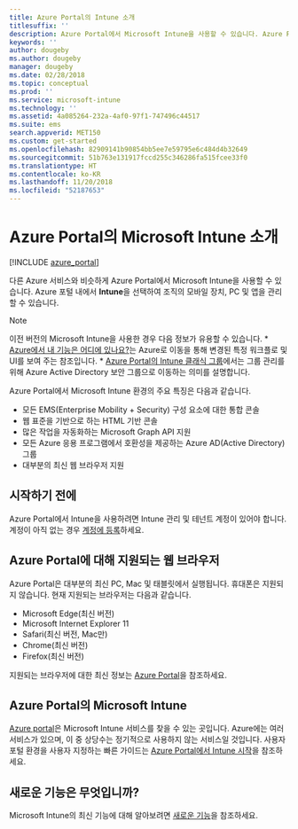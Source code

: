 ```yaml
---
title: Azure Portal의 Intune 소개
titlesuffix: ''
description: Azure Portal에서 Microsoft Intune을 사용할 수 있습니다. Azure Portal에서 Intune에 대한 기본 사항을 가져옵니다.
keywords: ''
author: dougeby
ms.author: dougeby
manager: dougeby
ms.date: 02/28/2018
ms.topic: conceptual
ms.prod: ''
ms.service: microsoft-intune
ms.technology: ''
ms.assetid: 4a085264-232a-4af0-97f1-747496c44517
ms.suite: ems
search.appverid: MET150
ms.custom: get-started
ms.openlocfilehash: 82909141b90854bb5ee7e59795e6c484d4b32649
ms.sourcegitcommit: 51b763e131917fccd255c346286fa515fcee33f0
ms.translationtype: HT
ms.contentlocale: ko-KR
ms.lasthandoff: 11/20/2018
ms.locfileid: "52187653"
---
```

# <a name="introduction-to-microsoft-intune-in-the-azure-portal"></a>Azure Portal의 Microsoft Intune 소개


[!INCLUDE [azure_portal](./includes/azure_portal.md)]

다른 Azure 서비스와 비슷하게 Azure Portal에서 Microsoft Intune을 사용할 수 있습니다. Azure 포털 내에서 **Intune**을 선택하여 조직의 모바일 장치, PC 및 앱을 관리할 수 있습니다.

> [!NOTE]
> 이전 버전의 Microsoft Intune을 사용한 경우 다음 정보가 유용할 수 있습니다.
>     * [Azure에서 내 기능은 어디에 있나요?](ui-changes.md)는 Azure로 이동을 통해 변경된 특정 워크플로 및 UI를 보여 주는 참조입니다.
>     * [Azure Portal의 Intune 클래식 그룹](groups-get-started.md)에서는 그룹 관리를 위해 Azure Active Directory 보안 그룹으로 이동하는 의미를 설명합니다.

Azure Portal에서 Microsoft Intune 환경의 주요 특징은 다음과 같습니다.

- 모든 EMS(Enterprise Mobility + Security) 구성 요소에 대한 통합 콘솔
- 웹 표준을 기반으로 하는 HTML 기반 콘솔
- 많은 작업을 자동화하는 Microsoft Graph API 지원
- 모든 Azure 응용 프로그램에서 호환성을 제공하는 Azure AD(Active Directory) 그룹
- 대부분의 최신 웹 브라우저 지원

## <a name="before-you-start"></a>시작하기 전에

Azure Portal에서 Intune을 사용하려면 Intune 관리 및 테넌트 계정이 있어야 합니다. 계정이 아직 없는 경우 [계정에 등록](https://portal.office.com/Signup/Signup.aspx?OfferId=40BE278A-DFD1-470a-9EF7-9F2596EA7FF9&dl=INTUNE_A&ali=1#0%20)하세요.

## <a name="supported-web-browsers-for-the-azure-portal"></a>Azure Portal에 대해 지원되는 웹 브라우저

Azure Portal은 대부분의 최신 PC, Mac 및 태블릿에서 실행됩니다. 휴대폰은 지원되지 않습니다.
현재 지원되는 브라우저는 다음과 같습니다.

- Microsoft Edge(최신 버전)
- Microsoft Internet Explorer 11
- Safari(최신 버전, Mac만)
- Chrome(최신 버전)
- Firefox(최신 버전)

지원되는 브라우저에 대한 최신 정보는 [Azure Portal](https://docs.microsoft.com/azure/azure-preview-portal-supported-browsers-devices)을 참조하세요.

## <a name="microsoft-intune-in-the-azure-portal"></a>Azure Portal의 Microsoft Intune

[Azure portal](https://portal.azure.com)은 Microsoft Intune 서비스를 찾을 수 있는 곳입니다. Azure에는 여러 서비스가 있으며, 이 중 상당수는 정기적으로 사용하지 않는 서비스일 것입니다. 사용자 포털 환경을 사용자 지정하는 빠른 가이드는 [Azure Portal에서 Intune 시작](get-started-azure.md)을 참조하세요.

## <a name="whats-new"></a>새로운 기능은 무엇입니까?

Microsoft Intune의 최신 기능에 대해 알아보려면 [새로운 기능](whats-new.md)을 참조하세요.
